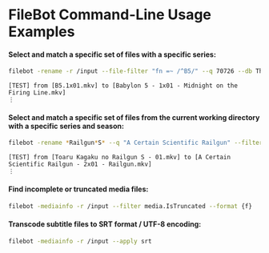 # FileBot Command-Line Usage Examples



#### Select and match a specific set of files with a specific series:
```sh
filebot -rename -r /input --file-filter "fn =~ /^B5/" --q 70726 --db TheTVDB -non-strict --action TEST --log INFO
```
```
[TEST] from [B5.1x01.mkv] to [Babylon 5 - 1x01 - Midnight on the Firing Line.mkv]
⋮
```



#### Select and match a specific set of files from the current working directory with a specific series and season:
```sh
filebot -rename *Railgun*S* --q "A Certain Scientific Railgun" --filter "s == 2" -non-strict --action TEST --log INFO
```
```
[TEST] from [Toaru Kagaku no Railgun S - 01.mkv] to [A Certain Scientific Railgun - 2x01 - Railgun.mkv]
⋮
```


#### Find incomplete or truncated media files:
```sh
filebot -mediainfo -r /input --filter media.IsTruncated --format {f}
```



#### Transcode subtitle files to SRT format / UTF-8 encoding:
```sh
filebot -mediainfo -r /input --apply srt
```
